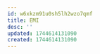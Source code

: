 ```yaml
---
id: w6xkzm91u0sh5lh2wzo7qmf
title: EMI
desc: ''
updated: 1744614131090
created: 1744614131090
---
```

